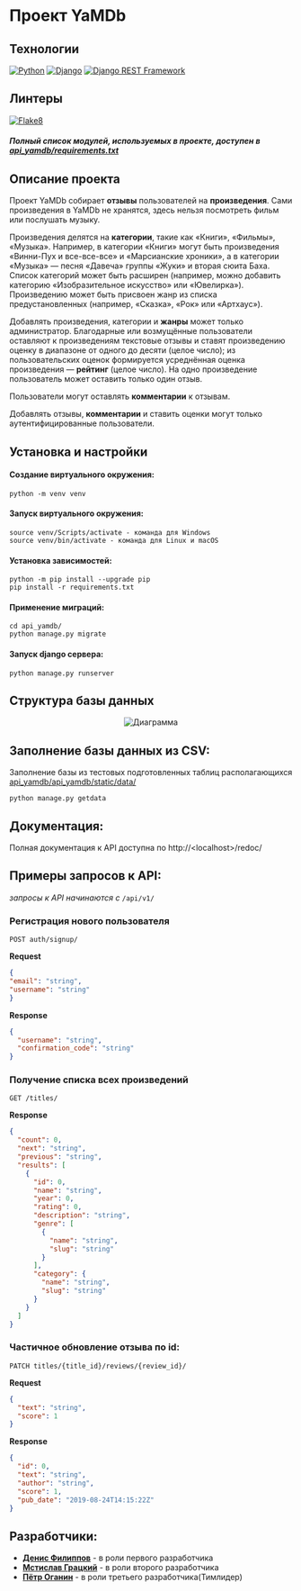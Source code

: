 # Проект YaMDb


## Технологии
[![Python](https://img.shields.io/badge/-Python-464646?style=flat&logo=Python&logoColor=56C0C0&color=gray)](https://www.python.org/) [![Django](https://img.shields.io/badge/-Django-464646?style=flat&logo=Django&logoColor=56C0C0&color=gray)](https://www.djangoproject.com/) [![Django REST Framework](https://img.shields.io/badge/-Django%20REST%20Framework-464646?style=flat&logo=Django%20REST%20Framework&logoColor=56C0C0&color=gray)](https://www.django-rest-framework.org/)
## Линтеры
[![Flake8](https://img.shields.io/badge/-flake8-464646?style=flat&logo=flake8&logoColor=56C0C0&color=gray)](https://flake8.pycqa.org/)
##### Полный список модулей, используемых в проекте, доступен в [api_yamdb/requirements.txt](https://github.com/NECROshizo/api_yamdb/blob/36c25de83bbede5c160216861d38fee3cc540a06/requirements.txt)

## Описание проекта
Проект YaMDb собирает **отзывы** пользователей на **произведения**. Сами произведения в YaMDb не хранятся, здесь нельзя посмотреть фильм или послушать музыку.

Произведения делятся на **категории**, такие как «Книги», «Фильмы», «Музыка». Например, в категории «Книги» могут быть произведения «Винни-Пух и все-все-все» и «Марсианские хроники», а в категории «Музыка» — песня «Давеча» группы «Жуки» и вторая сюита Баха. Список категорий может быть расширен (например, можно добавить категорию «Изобразительное искусство» или «Ювелирка»). 
Произведению может быть присвоен жанр из списка предустановленных (например, «Сказка», «Рок» или «Артхаус»). 

Добавлять произведения, категории и **жанры** может только администратор.
Благодарные или возмущённые пользователи оставляют к произведениям текстовые отзывы и ставят произведению оценку в диапазоне от одного до десяти (целое число); из пользовательских оценок формируется усреднённая оценка произведения — **рейтинг** (целое число). На одно произведение пользователь может оставить только один отзыв.

Пользователи могут оставлять **комментарии** к отзывам.

Добавлять отзывы, **комментарии** и ставить оценки могут только аутентифицированные пользователи.

## Установка и настройки
#### Создание виртуального окружения:

```
python -m venv venv
```

#### Запуск виртуального окружения:

```
source venv/Scripts/activate - команда для Windows
source venv/bin/activate - команда для Linux и macOS
```
#### Установка зависимостей:

```
python -m pip install --upgrade pip
pip install -r requirements.txt
```

#### Применение миграций:
```
cd api_yamdb/
python manage.py migrate 
```
#### Запуск django сервера:

```
python manage.py runserver 
```

## Структура базы данных
<div align="center">
    <img src="https://github.com/NECROshizo/api_yamdb/blob/master/api_yamdb/static/ER.png" alt="Диаграмма">
</div>

## Заполнение базы данных из CSV:

Заполнение базы из тестовых подготовленных таблиц располагающихся [api_yamdb/api_yamdb/static/data/](https://github.com/NECROshizo/api_yamdb/tree/master/api_yamdb/static/data)

```
python manage.py getdata
```
## Документация:
Полная документация к API доступна по http://\<localhost>/redoc/

## Примеры запросов к API:
*запросы к API начинаются с* `/api/v1/`
### Регистрация нового пользователя
```
POST auth/signup/
```

**Request**
```json
{
"email": "string",
"username": "string"
}
```
**Response**
```json
{
  "username": "string",
  "confirmation_code": "string"
}
```
### Получение списка всех произведений
```
GET /titles/
```
**Response**
```json
{
  "count": 0,
  "next": "string",
  "previous": "string",
  "results": [
    {
      "id": 0,
      "name": "string",
      "year": 0,
      "rating": 0,
      "description": "string",
      "genre": [
        {
          "name": "string",
          "slug": "string"
        }
      ],
      "category": {
        "name": "string",
        "slug": "string"
      }
    }
  ]
}
```
### Частичное обновление отзыва по id:
```
PATCH titles/{title_id}/reviews/{review_id}/
```
**Request**
```json
{
  "text": "string",
  "score": 1
}
```
**Response**
```json
{
  "id": 0,
  "text": "string",
  "author": "string",
  "score": 1,
  "pub_date": "2019-08-24T14:15:22Z"
}
```

## Разработчики:
-  [**Денис Филиппов**](https://github.com/Sun-Mon-Fil) - в роли первого разработчика
-  [**Мстислав Грацкий**](https://github.com/gratsky) - в роли второго разработчика
-  [**Пётр Оганин**](https://github.com/NECROshizo) - в роли третьего разработчика(Тимлидер)
